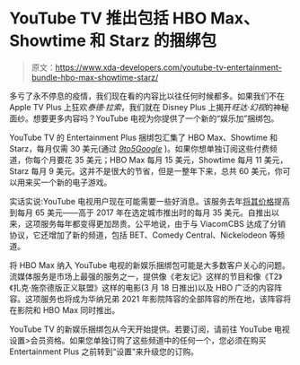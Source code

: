 # YouTube TV 推出包括 HBO Max、Showtime 和 Starz 的捆绑包

> 原文：<https://www.xda-developers.com/youtube-tv-entertainment-bundle-hbo-max-showtime-starz/>

多亏了永不停息的疫情，我们现在看的内容比以往任何时候都多。如果我们不在 Apple TV Plus 上狂欢*泰德·拉索*，我们就在 Disney Plus 上揭开*旺达·幻视*的神秘面纱。想要更多内容吗？YouTube 电视为你提供了一个新的“娱乐加”捆绑包。

YouTube TV 的 Entertainment Plus 捆绑包汇集了 HBO Max、Showtime 和 Starz，每月仅需 30 美元(通过 *[9to5Google](https://9to5google.com/2021/02/18/youtube-tv-entertainment-plus/)* )。如果你想单独订阅这些付费频道，你每个月要花 35 美元；HBO Max 每月 15 美元，Showtime 每月 11 美元，Starz 每月 9 美元。这并不是很大的节省，但是一整年下来，总共 60 美元，你可以用来买一个新的电子游戏。

实话实说:YouTube 电视用户现在可能需要一些好消息。该服务去年[将其价格](https://www.xda-developers.com/youtube-tv-raising-prices-65/)提高到每月 65 美元——高于 2017 年在选定城市推出时的每月 35 美元。自推出以来，这项服务每年都变得更加昂贵。公平地说，由于与 ViacomCBS 达成了分销协议，它还增加了新的频道，包括 BET、Comedy Central、Nickelodeon 等频道。

将 HBO Max 纳入 YouTube 电视的新娱乐捆绑包可能是大多数客户关心的问题。流媒体服务是市场上最强的服务之一，提供像《老友记》这样的节目和像《T2》《扎克·施奈德版正义联盟》这样的电影(3 月 18 日推出)以及 HBO 广泛的内容阵容。这项服务也将成为华纳兄弟 2021 年影院阵容的全部阵容的所在地，该阵容将在影院和 HBO Max 同时推出。

YouTube TV 的新娱乐捆绑包从今天开始提供。若要订阅，请前往 YouTube 电视设置>会员资格。如果您单独订购了这些频道中的任何一个，您必须在购买 Entertainment Plus 之前转到“设置”来升级您的订购。